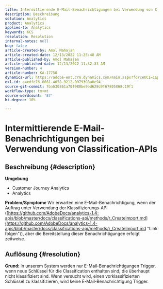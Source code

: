 ```yaml
---
title: Intermittierende E-Mail-Benachrichtigungen bei Verwendung von Classification-APIs
description: Beschreibung
solution: Analytics
product: Analytics
applies-to: Analytics
keywords: KCS
resolution: Resolution
internal-notes: null
bug: false
article-created-by: Amol Mahajan
article-created-date: 12/13/2022 11:25:48 AM
article-published-by: Amol Mahajan
article-published-date: 12/13/2022 11:32:33 AM
version-number: 4
article-number: KA-17750
dynamics-url: https://adobe-ent.crm.dynamics.com/main.aspx?forceUCI=1&pagetype=entityrecord&etn=knowledgearticle&id=6d00fbe0-d87a-ed11-81ac-6045bd006239
exl-id: a4edfc76-0661-4058-9212-9979398a0e94
source-git-commit: 7ba630861a70f980be9ed628d9f67805868c19f1
workflow-type: tm+mt
source-wordcount: '87'
ht-degree: 10%

---
```


# Intermittierende E-Mail-Benachrichtigungen bei Verwendung von Classification-APIs

## Beschreibung {#description}

<b>Umgebung</b>
- Customer Journey Analytics
- Analytics



<b>Problem/Symptome</b>
Wir erwarten eine E-Mail-Benachrichtigung, wenn der Auftrag unter Verwendung der Klassifizierungs-API ([https://github.com/AdobeDocs/analytics-1.4-apis/blob/master/docs/classifications-api/methods/r_CreateImport.md](https://github.com/AdobeDocs/analytics-1.4-apis/blob/master/docs/classifications-api/methods/r_CreateImport.md "Link folgen")), aber die Bereitstellung dieser Benachrichtigungen erfolgt zeitweise.


## Auflösung {#resolution}

<b>Grund:</b>
In unserem System werden nur E-Mail-Benachrichtigungen Trigger, wenn neue Schlüssel für die Classification enthalten sind, die überhaupt nicht klassifiziert sind. Wenn versucht wird, einen vorklassifizierten Schlüssel zu klassifizieren, wird keine E-Mail-Benachrichtigung Trigger.
